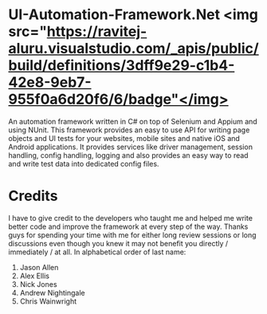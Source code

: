 # UI-Automation-Framework.Net <img src="https://ravitej-aluru.visualstudio.com/_apis/public/build/definitions/3dff9e29-c1b4-42e8-9eb7-955f0a6d20f6/6/badge"</img>
An automation framework written in C# on top of Selenium and Appium and using NUnit. This framework provides an easy to use API for writing page objects and UI tests for your websites, mobile sites and native iOS and Android applications. It provides services like driver management, session handling, config handling, logging and also provides an easy way to read and write test data into dedicated config files.

# Credits
I have to give credit to the developers who taught me and helped me write better code and improve the framework at every step of the way. Thanks guys for spending your time with me for either long review sessions or long discussions even though you knew it may not benefit you directly / immediately / at all. In alphabetical order of last name:

1.  Jason Allen
2.  Alex Ellis
3.  Nick Jones
4.  Andrew Nightingale
5.  Chris Wainwright

